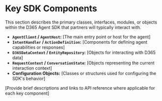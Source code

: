 # Key SDK Components

This section describes the primary classes, interfaces, modules, or objects within the D365 Agent SDK that partners will typically interact with.

*   **`AgentClient` / `AgentHost`:** [The main entry point or host for the agent]
*   **`IntentHandler` / `ActionDefinition`:** [Components for defining agent capabilities or responses]
*   **`D365DataContext` / `EntityRepository`:** [Objects for interacting with D365 data]
*   **`RequestContext` / `ConversationState`:** [Objects representing the current interaction context]
*   **Configuration Objects:** [Classes or structures used for configuring the SDK's behavior]

[Provide brief descriptions and links to API reference where applicable for each key component]
